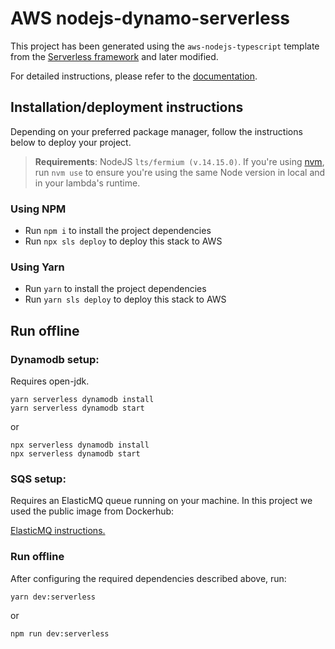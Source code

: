 # AWS nodejs-dynamo-serverless

This project has been generated using the `aws-nodejs-typescript` template from the [Serverless framework](https://www.serverless.com/) and later modified.

For detailed instructions, please refer to the [documentation](https://www.serverless.com/framework/docs/providers/aws/).

## Installation/deployment instructions

Depending on your preferred package manager, follow the instructions below to deploy your project.

> **Requirements**: NodeJS `lts/fermium (v.14.15.0)`. If you're using [nvm](https://github.com/nvm-sh/nvm), run `nvm use` to ensure you're using the same Node version in local and in your lambda's runtime.

### Using NPM

- Run `npm i` to install the project dependencies
- Run `npx sls deploy` to deploy this stack to AWS

### Using Yarn

- Run `yarn` to install the project dependencies
- Run `yarn sls deploy` to deploy this stack to AWS

## Run offline

### Dynamodb setup:

Requires open-jdk.

```
yarn serverless dynamodb install
yarn serverless dynamodb start
```
or

```
npx serverless dynamodb install
npx serverless dynamodb start
```

### SQS setup:

Requires an ElasticMQ queue running on your machine. In this project we used the public image from Dockerhub:

<a href="https://hub.docker.com/r/softwaremill/elasticmq">ElasticMQ instructions.</a>

### Run offline

After configuring the required dependencies described above, run:

```
yarn dev:serverless
```
or
```
npm run dev:serverless
```
